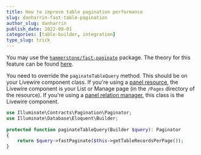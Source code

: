 ```yaml
---
title: How to improve table pagination performance
slug: danharrin-fast-table-pagination
author_slug: danharrin
publish_date: 2022-08-01
categories: [table-builder, integration]
type_slug: trick
---
```


You may use the [`hammerstone/fast-paginate`](https://github.com/hammerstonedev/fast-paginate) package. The theory for this feature can be found [here](https://aaronfrancis.com/2022/efficient-pagination-using-deferred-joins).

You need to override the `paginateTableQuery` method. This should be on your Livewire component class. If you're using a [panel resource](/docs/panels/resources/getting-started), the Livewire component is your List or Manage page (in the `/Pages` directory of the resource). If you're using a [panel relation manager](/docs/panels/resources/relation-managers), this class is the Livewire component.

```php
use Illuminate\Contracts\Pagination\Paginator;
use Illuminate\Database\Eloquent\Builder;
 
protected function paginateTableQuery(Builder $query): Paginator
{
    return $query->fastPaginate($this->getTableRecordsPerPage());
}
```
